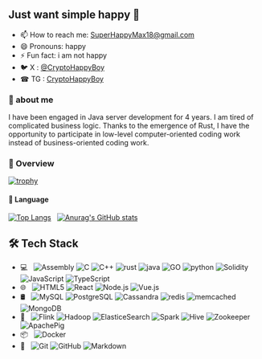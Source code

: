## Just want simple happy 🎈
- 📫 How to reach me: SuperHappyMax18@gmail.com
- 😄 Pronouns: happy
- ⚡ Fun fact: i am not happy
- 🐦 X : [@CryptoHappyBoy](https://twitter.com/CryptoHappyBoy)
- ☎ TG : [CryptoHappyBoy](https://t.me/CryptoHappyBoy)

### 🫡 about me
I have been engaged in Java server development for 4 years. I am tired of complicated business logic. Thanks to the emergence of Rust, I have the opportunity to participate in low-level computer-oriented coding work instead of business-oriented coding work.
  
### 👀 Overview
[![trophy](https://github-profile-trophy.vercel.app/?username=0xhappyboy)](https://github.com/ryo-ma/github-profile-trophy)

#### 📖 Language
[![Top Langs](https://github-readme-stats.vercel.app/api/top-langs/?username=0xhappyboy&layout=donut)](https://github.com/anuraghazra/github-readme-stats)
&nbsp;
[![Anurag's GitHub stats](https://github-readme-stats.vercel.app/api?username=0xhappyboy)](https://github.com/anuraghazra/github-readme-stats)

## 🛠 Tech Stack
- 💻 &#160;
![Assembly](https://img.shields.io/badge/-Assembly-333333?style=flat&logo=assembly)
![C](https://img.shields.io/badge/-C-333333?style=flat&logo=c)
![C++](https://img.shields.io/badge/-C++-333333?style=flat&logo=cplusplus&logoColor=FCC624)
![rust](https://img.shields.io/badge/-Rust-333333?style=flat&logo=rust&logoColor=FCC624)
![java](https://img.shields.io/badge/-Java-333333?style=flat&logo=java&logoColor=FCC624)
![GO](https://img.shields.io/badge/-Go-333333?style=flat&logo=go&logoColor=FCC624)
![python](https://img.shields.io/badge/-Python-333333?style=flat&logo=python&logoColor=FCC624)
![Solidity](https://img.shields.io/badge/-Solidity-333333?style=flat&logo=solidity&logoColor=FF4800)
![JavaScript](https://img.shields.io/badge/-JavaScript-333333?style=flat&logo=javaScript&logoColor=FF4800)
![TypeScript](https://img.shields.io/badge/-TypeScript-333333?style=flat&logo=typeScript&logoColor=FF4800)
- 🌐 &#160; ![HTML5](https://img.shields.io/badge/-HTML5-333333?style=flat&logo=HTML5)
![React](https://img.shields.io/badge/-React-333333?style=flat&logo=react&logoColor=FF4800)
![Node.js](https://img.shields.io/badge/-Node.js-333333?style=flat&logo=node.js)
![Vue.js](https://img.shields.io/badge/-VueJS-333333?style=flat&logo=Vue.js)
- 🛢 &#160;
![MySQL](https://img.shields.io/badge/-MySQL-333333?style=flat&logo=mysql)
![PostgreSQL](https://img.shields.io/badge/-PostgreSQL-333333?style=flat&logo=postgreSQL)
![Cassandra](https://img.shields.io/badge/-Cassandra-333333?style=flat&logo=cassandra)
![redis](https://img.shields.io/badge/-Redis-333333?style=flat&logo=redis)
![memcached](https://img.shields.io/badge/-Memcached-333333?style=flat&logo=memcached)
![MongoDB](https://img.shields.io/badge/-MongoDB-333333?style=flat&logo=mongodb)
- 🫧 &#160;
![Flink](https://img.shields.io/badge/-Flink-333333?style=flat&logo=flink)
![Hadoop](https://img.shields.io/badge/-Hadoop-333333?style=flat&logo=hadoop)
![ElasticeSearch](https://img.shields.io/badge/-ElasticeSearch-333333?style=flat&logo=elasticesearch)
![Spark](https://img.shields.io/badge/-Spark-333333?style=flat&logo=spark)
![Hive](https://img.shields.io/badge/-Hive-333333?style=flat&logo=hive)
![Zookeeper](https://img.shields.io/badge/-Zookeeper-333333?style=flat&logo=zookeeper)
![ApachePig](https://img.shields.io/badge/-ApachePig-333333?style=flat&logo=apachepig)
- 📦 &#160;
![Docker](https://img.shields.io/badge/-Docker-333333?style=flat&logo=docker)
- 🔧 &#160;
![Git](https://img.shields.io/badge/-Git-333333?style=flat&logo=git)
![GitHub](https://img.shields.io/badge/-GitHub-333333?style=flat&logo=github)
![Markdown](https://img.shields.io/badge/-Markdown-333333?style=flat&logo=markdown)

<!--
**0xhappyboy/0xhappyboy** is a ✨ _special_ ✨ repository because its `README.md` (this file) appears on your GitHub profile.

Here are some ideas to get you started:

- 🔭 I’m currently working on ...
- 🌱 I’m currently learning ...
- 👯 I’m looking to collaborate on ...
- 🤔 I’m looking for help with ...
- 💬 Ask me about ...
- 📫 How to reach me: ...
- 😄 Pronouns: ...
- ⚡ Fun fact: ...
-->

